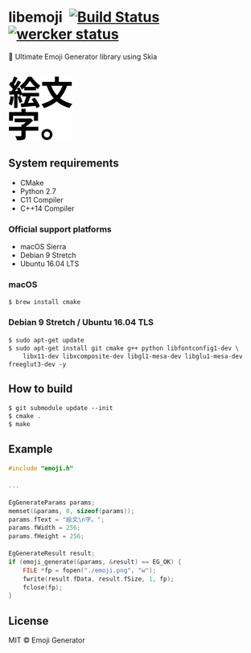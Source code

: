 # libemoji &nbsp;[![Build Status](https://travis-ci.org/emoji-gen/libemoji.svg?branch=master)](https://travis-ci.org/emoji-gen/libemoji) [![wercker status](https://app.wercker.com/status/de905f978179bb9ca837a8b14d0cdf07/s/master "wercker status")](https://app.wercker.com/project/byKey/de905f978179bb9ca837a8b14d0cdf07)

:tada: Ultimate Emoji Generator library using Skia

<br>
<img src="emoji.png" width="128" height="128" alt="libemoji">

## System requirements

- CMake
- Python 2.7
- C11 Compiler
- C++14 Compiler

### Official support platforms
- macOS Sierra
- Debian 9 Stretch
- Ubuntu 16.04 LTS

### macOS

```
$ brew install cmake
```

### Debian 9 Stretch / Ubuntu 16.04 TLS

```
$ sudo apt-get update
$ sudo apt-get install git cmake g++ python libfontconfig1-dev \
    libx11-dev libxcomposite-dev libgl1-mesa-dev libglu1-mesa-dev freeglut3-dev -y
```

## How to build

```
$ git submodule update --init
$ cmake .
$ make
```

## Example

```c
#include "emoji.h"

...

EgGenerateParams params;
memset(&params, 0, sizeof(params));
params.fText = "絵文\n字。";
params.fWidth = 256;
params.fHeight = 256;

EgGenerateResult result;                                                                                                     
if (emoji_generate(&params, &result) == EG_OK) {
    FILE *fp = fopen("./emoji.png", "w");
    fwrite(result.fData, result.fSize, 1, fp);
    fclose(fp);
}
```

## License
MIT &copy; Emoji Generator
